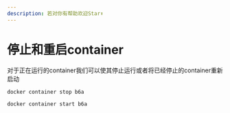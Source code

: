 ```yaml
---
description: 若对你有帮助欢迎Star⬆
---
```


# 停止和重启container

对于正在运行的container我们可以使其停止运行或者将已经停止的container重新启动

```bash
docker container stop b6a
```

```bash
docker container start b6a
```

